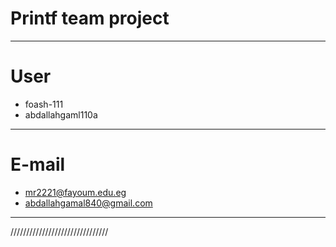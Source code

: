 # Printf team project
------------------------------
# User
- foash-111
- abdallahgaml110a
-------------------------------
# E-mail
- mr2221@fayoum.edu.eg
- abdallahgamal840@gmail.com
-------------------------------
///////////////////////////////
